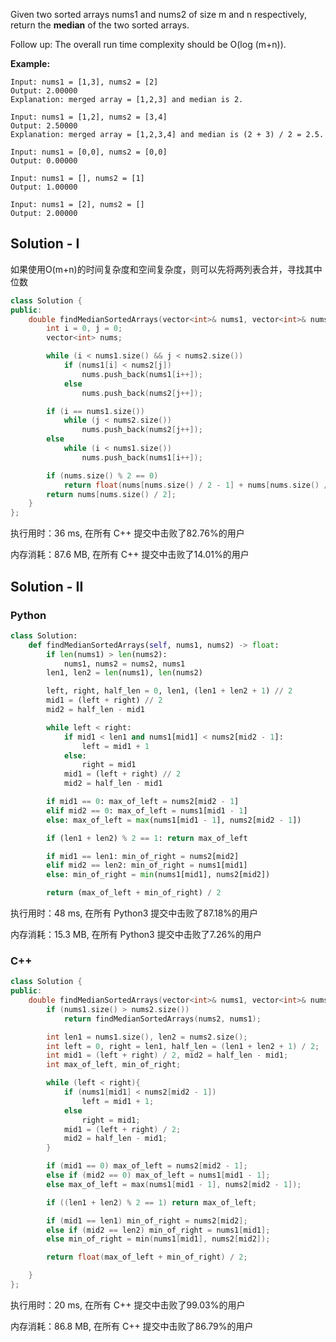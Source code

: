 Given two sorted arrays nums1 and nums2 of size m and n respectively, return the **median** of the two sorted arrays.

Follow up: The overall run time complexity should be O(log (m+n)).


**Example:**
```
Input: nums1 = [1,3], nums2 = [2]
Output: 2.00000
Explanation: merged array = [1,2,3] and median is 2.

Input: nums1 = [1,2], nums2 = [3,4]
Output: 2.50000
Explanation: merged array = [1,2,3,4] and median is (2 + 3) / 2 = 2.5.

Input: nums1 = [0,0], nums2 = [0,0]
Output: 0.00000

Input: nums1 = [], nums2 = [1]
Output: 1.00000

Input: nums1 = [2], nums2 = []
Output: 2.00000
```

## Solution - I

如果使用O(m+n)的时间复杂度和空间复杂度，则可以先将两列表合并，寻找其中位数

```c++
class Solution {
public:
    double findMedianSortedArrays(vector<int>& nums1, vector<int>& nums2) {
        int i = 0, j = 0;
        vector<int> nums;

        while (i < nums1.size() && j < nums2.size())
            if (nums1[i] < nums2[j]) 
                nums.push_back(nums1[i++]);
            else 
                nums.push_back(nums2[j++]);

        if (i == nums1.size())
            while (j < nums2.size())
                nums.push_back(nums2[j++]);
        else
            while (i < nums1.size())
                nums.push_back(nums1[i++]);

        if (nums.size() % 2 == 0) 
            return float(nums[nums.size() / 2 - 1] + nums[nums.size() / 2]) / 2;
        return nums[nums.size() / 2];
    }
};
```

执行用时：36 ms, 在所有 C++ 提交中击败了82.76%的用户

内存消耗：87.6 MB, 在所有 C++ 提交中击败了14.01%的用户



## Solution - II
### Python

```python
class Solution:
    def findMedianSortedArrays(self, nums1, nums2) -> float:
        if len(nums1) > len(nums2):
            nums1, nums2 = nums2, nums1
        len1, len2 = len(nums1), len(nums2)

        left, right, half_len = 0, len1, (len1 + len2 + 1) // 2
        mid1 = (left + right) // 2
        mid2 = half_len - mid1

        while left < right:
            if mid1 < len1 and nums1[mid1] < nums2[mid2 - 1]:
                left = mid1 + 1
            else:
                right = mid1
            mid1 = (left + right) // 2
            mid2 = half_len - mid1

        if mid1 == 0: max_of_left = nums2[mid2 - 1]
        elif mid2 == 0: max_of_left = nums1[mid1 - 1]
        else: max_of_left = max(nums1[mid1 - 1], nums2[mid2 - 1])

        if (len1 + len2) % 2 == 1: return max_of_left

        if mid1 == len1: min_of_right = nums2[mid2]
        elif mid2 == len2: min_of_right = nums1[mid1]
        else: min_of_right = min(nums1[mid1], nums2[mid2])

        return (max_of_left + min_of_right) / 2
```

执行用时：48 ms, 在所有 Python3 提交中击败了87.18%的用户

内存消耗：15.3 MB, 在所有 Python3 提交中击败了7.26%的用户

### C++

```c++
class Solution {
public:
    double findMedianSortedArrays(vector<int>& nums1, vector<int>& nums2) {
        if (nums1.size() > nums2.size())
            return findMedianSortedArrays(nums2, nums1);

        int len1 = nums1.size(), len2 = nums2.size();
        int left = 0, right = len1, half_len = (len1 + len2 + 1) / 2;
        int mid1 = (left + right) / 2, mid2 = half_len - mid1;
        int max_of_left, min_of_right;

        while (left < right){
            if (nums1[mid1] < nums2[mid2 - 1])
                left = mid1 + 1;
            else
                right = mid1;
            mid1 = (left + right) / 2;
            mid2 = half_len - mid1;
        }

        if (mid1 == 0) max_of_left = nums2[mid2 - 1];
        else if (mid2 == 0) max_of_left = nums1[mid1 - 1];
        else max_of_left = max(nums1[mid1 - 1], nums2[mid2 - 1]);

        if ((len1 + len2) % 2 == 1) return max_of_left;

        if (mid1 == len1) min_of_right = nums2[mid2];
        else if (mid2 == len2) min_of_right = nums1[mid1];
        else min_of_right = min(nums1[mid1], nums2[mid2]);

        return float(max_of_left + min_of_right) / 2;

    }
};
```

执行用时：20 ms, 在所有 C++ 提交中击败了99.03%的用户

内存消耗：86.8 MB, 在所有 C++ 提交中击败了86.79%的用户

